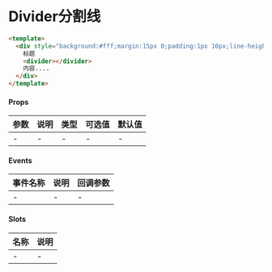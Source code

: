 # Divider分割线

``` html
<template>
  <div style="background:#fff;margin:15px 0;padding:1px 10px;line-height:40px;">
    标题
    <divider></divider>
    内容....
  </div>
</template>
```

#### Props
| 参数      | 说明    | 类型      | 可选值       | 默认值   |
|---------- |-------- |---------- |------------- |--------- |
| -     | -   | -  |   -       |    -    |

#### Events
| 事件名称 | 说明 | 回调参数 |
|---------|--------|---------|
| - | - | - |

#### Slots
| 名称 | 说明 | 
|---------|--------|
| - | - |